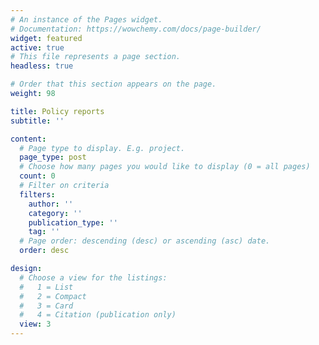 ```yaml
---
# An instance of the Pages widget.
# Documentation: https://wowchemy.com/docs/page-builder/
widget: featured
active: true 
# This file represents a page section.
headless: true

# Order that this section appears on the page.
weight: 98

title: Policy reports
subtitle: ''

content:
  # Page type to display. E.g. project.
  page_type: post
  # Choose how many pages you would like to display (0 = all pages)
  count: 0
  # Filter on criteria
  filters:
    author: ''
    category: ''
    publication_type: ''
    tag: ''
  # Page order: descending (desc) or ascending (asc) date.
  order: desc

design:
  # Choose a view for the listings:
  #   1 = List
  #   2 = Compact
  #   3 = Card
  #   4 = Citation (publication only)
  view: 3
---
```


